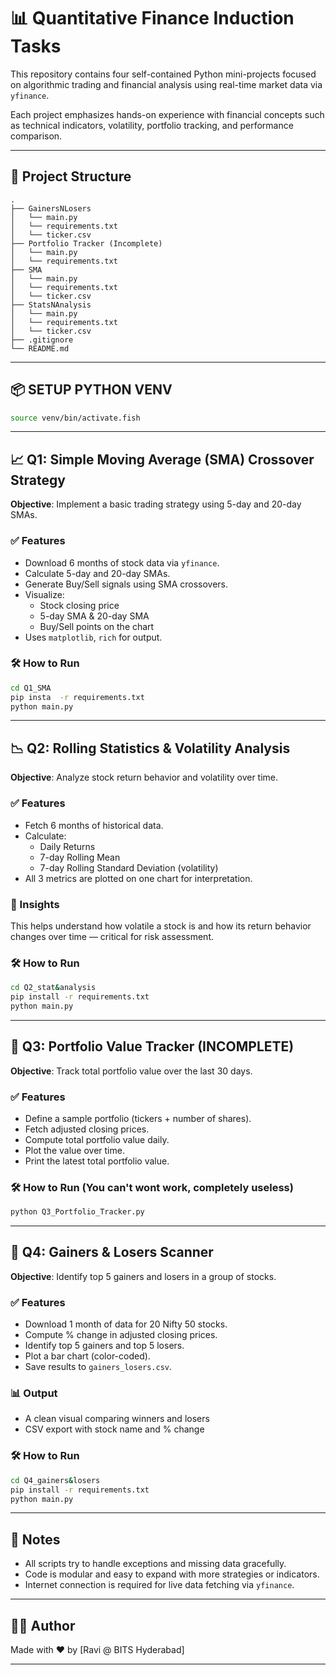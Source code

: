 # 📊 Quantitative Finance Induction Tasks

This repository contains four self-contained Python mini-projects focused on algorithmic trading and financial analysis using real-time market data via `yfinance`.

Each project emphasizes hands-on experience with financial concepts such as technical indicators, volatility, portfolio tracking, and performance comparison.

---

## 📁 Project Structure

```
.
├── GainersNLosers
│   └── main.py
│   └── requirements.txt
│   └── ticker.csv
├── Portfolio Tracker (Incomplete)
│   └── main.py
│   └── requirements.txt
├── SMA
│   └── main.py
│   └── requirements.txt
│   └── ticker.csv
├── StatsNAnalysis
│   └── main.py
│   └── requirements.txt
│   └── ticker.csv
├── .gitignore
└── README.md
```

---

## 📦 SETUP PYTHON VENV

```bash
source venv/bin/activate.fish
```

---

## 📈 Q1: Simple Moving Average (SMA) Crossover Strategy

**Objective**: Implement a basic trading strategy using 5-day and 20-day SMAs.

### ✅ Features

- Download 6 months of stock data via `yfinance`.
- Calculate 5-day and 20-day SMAs.
- Generate Buy/Sell signals using SMA crossovers.
- Visualize:
  - Stock closing price
  - 5-day SMA & 20-day SMA
  - Buy/Sell points on the chart
- Uses `matplotlib`, `rich` for output.

### 🛠️ How to Run

```bash
cd Q1_SMA
pip insta  -r requirements.txt
python main.py
```

---

## 📉 Q2: Rolling Statistics & Volatility Analysis

**Objective**: Analyze stock return behavior and volatility over time.

### ✅ Features

- Fetch 6 months of historical data.
- Calculate:
  - Daily Returns
  - 7-day Rolling Mean
  - 7-day Rolling Standard Deviation (volatility)
- All 3 metrics are plotted on one chart for interpretation.

### 🧠 Insights

This helps understand how volatile a stock is and how its return behavior changes over time — critical for risk assessment.

### 🛠️ How to Run

```bash
cd Q2_stat&analysis
pip install -r requirements.txt
python main.py
```

---

## 💼 Q3: Portfolio Value Tracker (INCOMPLETE)

**Objective**: Track total portfolio value over the last 30 days.

### ✅ Features

- Define a sample portfolio (tickers + number of shares).
- Fetch adjusted closing prices.
- Compute total portfolio value daily.
- Plot the value over time.
- Print the latest total portfolio value.

### 🛠️ How to Run (You can't wont work, completely useless)

```bash
python Q3_Portfolio_Tracker.py
```

---

## 🚀 Q4: Gainers & Losers Scanner

**Objective**: Identify top 5 gainers and losers in a group of stocks.

### ✅ Features

- Download 1 month of data for 20 Nifty 50 stocks.
- Compute % change in adjusted closing prices.
- Identify top 5 gainers and top 5 losers.
- Plot a bar chart (color-coded).
- Save results to `gainers_losers.csv`.

### 📊 Output

- A clean visual comparing winners and losers
- CSV export with stock name and % change

### 🛠️ How to Run

```bash
cd Q4_gainers&losers
pip install -r requirements.txt
python main.py
```

---

## 📎 Notes

- All scripts try to handle exceptions and missing data gracefully.
- Code is modular and easy to expand with more strategies or indicators.
- Internet connection is required for live data fetching via `yfinance`.

---

## 👨‍💻 Author

Made with ❤️ by [Ravi @ BITS Hyderabad]

---
